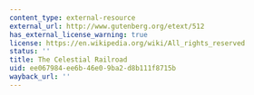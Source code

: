 ```yaml
---
content_type: external-resource
external_url: http://www.gutenberg.org/etext/512
has_external_license_warning: true
license: https://en.wikipedia.org/wiki/All_rights_reserved
status: ''
title: The Celestial Railroad
uid: ee067984-ee6b-46e0-9ba2-d8b111f8715b
wayback_url: ''
---
```


